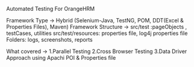 Automated Testing For OrangeHRM

Framework Type -> Hybrid (Selenium-Java, TestNG, POM, DDT(Excel & Properties Files), Maven)
Framework Structure -> src/test :pageObjects , testCases, utilities  src/test/resources: properties file, log4j properties file  Folders: logs, screenshots, reports

What covered -> 
  1.Parallel Testing 
  2.Cross Browser Testing 
  3.Data Driver Approach using Apachi POI & Properties file


